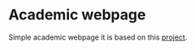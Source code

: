 # Academic webpage

Simple academic webpage it is based on this [project](https://github.com/simongravelle/simongravelle.github.io).

